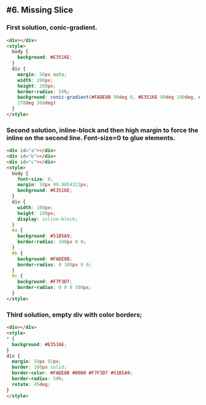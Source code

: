 ## #6. Missing Slice

### First solution, conic-gradient.

```HTML
<div></div>
<style>
  body {
    background: #E3516E;
  }
  div {
    margin: 50px auto;
    width: 200px;
    height: 200px;
    border-radius: 50%;
    background: conic-gradient(#FADE8B 90deg 0, #E3516E 90deg 180deg, #F7F3D7 180deg 270deg, #51B5A9
    270deg 360deg)
  }
</style>
```

### Second solution, inline-block and then high margin to force the inline on the second line. Font-size=0 to glue elements.

```HTML
<div id="a"></div>
<div id="b"></div>
<div id="c"></div>
<style>
  body {
    font-size: 0;
    margin: 50px 99.9854321px;
    background: #E3516E;
  }
  div {
    width: 100px;
    height: 100px;
    display: inline-block;
  }
  #a {
    background: #51B5A9;
    border-radius: 100px 0 0;
  }
  #b {
    background: #FADE8B;
    border-radius: 0 100px 0 0;
  }
  #c {
    background: #F7F3D7;
    border-radius: 0 0 0 100px;
  }
</style>
```

### Third solution, empty div with color borders;

```HTML
<div></div>
<style>
* {
  background: #E3516E;
}
div {
  margin: 50px 92px;
  border: 100px solid;
  border-color: #FADE8B #0000 #F7F3D7 #51B5A9;
  border-radius: 50%;
  rotate: 45deg;
}
</style>
```
